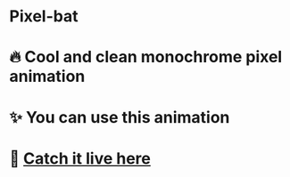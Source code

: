 # Pixel-bat



# 🔥 Cool and clean monochrome pixel animation


# ✨ You can use this animation


# 👀 [Catch it live here](https://thealokverse.github.io/pixel-bat/)
